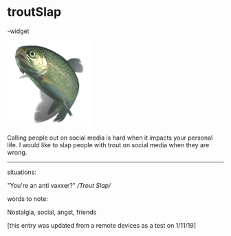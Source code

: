 # troutSlap

-widget

![](https://raw.githubusercontent.com/Ehawk82/troutSlap/master/src/assets/trout-img.png)

Calling people out on social media is hard when it impacts your personal life. I would like to slap people with trout on social media when they are wrong.
___

situations: 

"You're an anti vaxxer?" */*Trout Slap*/*

words to note:

Nostalgia, social, angst, friends 

[this entry was updated from a remote devices as a test on 1/11/19]

